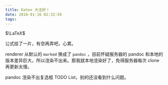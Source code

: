 ```yaml
---
title: Katex 大法好！
date: 2018-01-16 02:32:59
tags:
---
```


$\LaTeX$

公式挂了一片，有空再弄吧，心累。

renderer 从默认的 `marked` 换成了 `pandoc` ，目前怀疑服务器的 pandoc 和本地的版本差异巨大，所以渲染不出来。那我就本地渲染好了，免得服务器每次 clone 再更新太慢。

pandoc 渲染不出复选框 TODO List，别的还没看到什么问题。
